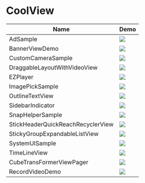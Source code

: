 CoolView
======================
Name  | Demo
--- | ---
AdSample | ![](AdSample/sc1.png)
BannerViewDemo | ![](BannerViewDemo/sc1.png)
CustomCameraSample | ![](CustomCameraSample/sc1.png)
DraggableLayoutWithVideoView | ![](DraggableLayoutWithVideoView/sc1.png)
EZPlayer | ![](EZPlayer/sc1.png)
ImagePickSample | ![](ImagePickSample/sc1.png)
OutlineTextView | ![](OutlineTextView/sc1.png)
SidebarIndicator | ![](SidebarIndicator/sc1.png)
SnapHelperSample | ![](SnapHelperSample/sc1.png)
StickHeaderQuickReachRecyclerView | ![](StickHeaderQuickReachRecyclerView/sc1.png)
StickyGroupExpandableListView | ![](StickyGroupExpandableListView/sc1.png)
SystemUISample | ![](SystemUISample/hide_all.png)
TimeLineView | ![](TimeLineView/sc1.png)
CubeTransFormerViewPager | ![](CubeTransFormerViewPager/sc1.png)
RecordVideoDemo | ![](RecordVideoDemo/sc.png)